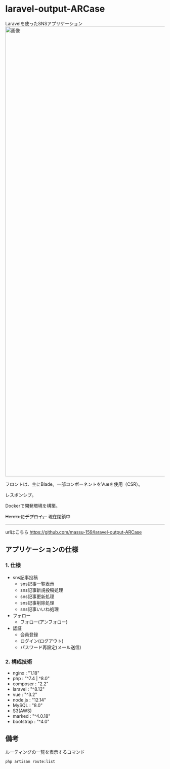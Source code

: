# laravel-output-ARCase
Laravelを使ったSNSアプリケーション
<img width="1418" alt="画像" src="https://user-images.githubusercontent.com/75517054/195033903-22d28b59-d2f8-4b3c-9db4-92c3c8d34d26.png">

フロントは、主にBlade。一部コンポーネントをVueを使用（CSR）。

レスポンシブ。

Dockerで開発環境を構築。

~~Herokuにデプロイ。~~
現在閉鎖中

<hr>

urlはこちら
https://github.com/massu-159/laravel-output-ARCase

## アプリケーションの仕様

### 1. 仕様
- sns記事投稿
  - sns記事一覧表示
  - sns記事新規投稿処理
  - sns記事更新処理
  - sns記事削除処理
  - sns記事いいね処理
- フォロー
  - フォロー(アンフォロー)
- 認証
  - 会員登録
  - ログイン(ログアウト)
  - パスワード再設定(メール送信)

### 2. 構成技術
- nginx : "1.18"
- php : "^7.4 | ^8.0"
- composer : "2.2"
- laravel : "^8.12"
- vue : "^3.2"
- node.js : "12.14"
- MySQL : "8.0"
- S3(AWS)
- marked : "^4.0.18"
- bootstrap : "^4.0"

## 備考
ルーティングの一覧を表示するコマンド
```
php artisan route:list
```
